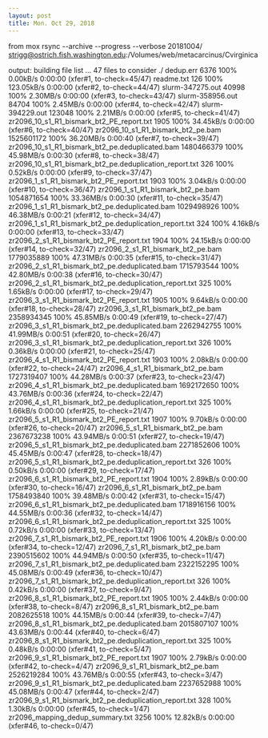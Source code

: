 ```yaml
---
layout: post
title: Mon. Oct 29, 2018
---
```


from mox
rsync --archive --progress --verbose 20181004/ strigg@ostrich.fish.washington.edu:/Volumes/web/metacarcinus/Cvirginica

output:
    building file list ... 
    47 files to consider
    ./
    dedup.err
            6376 100%    0.00kB/s    0:00:00 (xfer#1, to-check=45/47)
    readme.txt
             126 100%  123.05kB/s    0:00:00 (xfer#2, to-check=44/47)
    slurm-347275.out
           40998 100%    2.30MB/s    0:00:00 (xfer#3, to-check=43/47)
    slurm-358956.out
           84704 100%    2.45MB/s    0:00:00 (xfer#4, to-check=42/47)
    slurm-394229.out
          123048 100%    2.21MB/s    0:00:00 (xfer#5, to-check=41/47)
    zr2096_10_s1_R1_bismark_bt2_PE_report.txt
            1905 100%   34.45kB/s    0:00:00 (xfer#6, to-check=40/47)
    zr2096_10_s1_R1_bismark_bt2_pe.bam
      1525601172 100%   36.20MB/s    0:00:40 (xfer#7, to-check=39/47)
    zr2096_10_s1_R1_bismark_bt2_pe.deduplicated.bam
      1480466379 100%   45.98MB/s    0:00:30 (xfer#8, to-check=38/47)
    zr2096_10_s1_R1_bismark_bt2_pe.deduplication_report.txt
             326 100%    0.52kB/s    0:00:00 (xfer#9, to-check=37/47)
    zr2096_1_s1_R1_bismark_bt2_PE_report.txt
            1903 100%    3.04kB/s    0:00:00 (xfer#10, to-check=36/47)
    zr2096_1_s1_R1_bismark_bt2_pe.bam
      1054871654 100%   33.36MB/s    0:00:30 (xfer#11, to-check=35/47)
    zr2096_1_s1_R1_bismark_bt2_pe.deduplicated.bam
      1029498926 100%   46.38MB/s    0:00:21 (xfer#12, to-check=34/47)
    zr2096_1_s1_R1_bismark_bt2_pe.deduplication_report.txt
             324 100%    4.16kB/s    0:00:00 (xfer#13, to-check=33/47)
    zr2096_2_s1_R1_bismark_bt2_PE_report.txt
            1904 100%   24.15kB/s    0:00:00 (xfer#14, to-check=32/47)
    zr2096_2_s1_R1_bismark_bt2_pe.bam
      1779035889 100%   47.31MB/s    0:00:35 (xfer#15, to-check=31/47)
    zr2096_2_s1_R1_bismark_bt2_pe.deduplicated.bam
      1715793544 100%   42.80MB/s    0:00:38 (xfer#16, to-check=30/47)
    zr2096_2_s1_R1_bismark_bt2_pe.deduplication_report.txt
             325 100%    1.65kB/s    0:00:00 (xfer#17, to-check=29/47)
    zr2096_3_s1_R1_bismark_bt2_PE_report.txt
            1905 100%    9.64kB/s    0:00:00 (xfer#18, to-check=28/47)
    zr2096_3_s1_R1_bismark_bt2_pe.bam
      2358934345 100%   45.85MB/s    0:00:49 (xfer#19, to-check=27/47)
    zr2096_3_s1_R1_bismark_bt2_pe.deduplicated.bam
      2262942755 100%   41.99MB/s    0:00:51 (xfer#20, to-check=26/47)
    zr2096_3_s1_R1_bismark_bt2_pe.deduplication_report.txt
             326 100%    0.36kB/s    0:00:00 (xfer#21, to-check=25/47)
    zr2096_4_s1_R1_bismark_bt2_PE_report.txt
            1903 100%    2.08kB/s    0:00:00 (xfer#22, to-check=24/47)
    zr2096_4_s1_R1_bismark_bt2_pe.bam
      1727319407 100%   44.28MB/s    0:00:37 (xfer#23, to-check=23/47)
    zr2096_4_s1_R1_bismark_bt2_pe.deduplicated.bam
      1692172650 100%   43.76MB/s    0:00:36 (xfer#24, to-check=22/47)
    zr2096_4_s1_R1_bismark_bt2_pe.deduplication_report.txt
             325 100%    1.66kB/s    0:00:00 (xfer#25, to-check=21/47)
    zr2096_5_s1_R1_bismark_bt2_PE_report.txt
            1907 100%    9.70kB/s    0:00:00 (xfer#26, to-check=20/47)
    zr2096_5_s1_R1_bismark_bt2_pe.bam
      2367673238 100%   43.94MB/s    0:00:51 (xfer#27, to-check=19/47)
    zr2096_5_s1_R1_bismark_bt2_pe.deduplicated.bam
      2271852606 100%   45.45MB/s    0:00:47 (xfer#28, to-check=18/47)
    zr2096_5_s1_R1_bismark_bt2_pe.deduplication_report.txt
             326 100%    0.50kB/s    0:00:00 (xfer#29, to-check=17/47)
    zr2096_6_s1_R1_bismark_bt2_PE_report.txt
            1904 100%    2.89kB/s    0:00:00 (xfer#30, to-check=16/47)
    zr2096_6_s1_R1_bismark_bt2_pe.bam
      1758493840 100%   39.48MB/s    0:00:42 (xfer#31, to-check=15/47)
    zr2096_6_s1_R1_bismark_bt2_pe.deduplicated.bam
      1718916156 100%   44.55MB/s    0:00:36 (xfer#32, to-check=14/47)
    zr2096_6_s1_R1_bismark_bt2_pe.deduplication_report.txt
             325 100%    0.72kB/s    0:00:00 (xfer#33, to-check=13/47)
    zr2096_7_s1_R1_bismark_bt2_PE_report.txt
            1906 100%    4.20kB/s    0:00:00 (xfer#34, to-check=12/47)
    zr2096_7_s1_R1_bismark_bt2_pe.bam
      2390515602 100%   44.94MB/s    0:00:50 (xfer#35, to-check=11/47)
    zr2096_7_s1_R1_bismark_bt2_pe.deduplicated.bam
      2322152295 100%   45.08MB/s    0:00:49 (xfer#36, to-check=10/47)
    zr2096_7_s1_R1_bismark_bt2_pe.deduplication_report.txt
             326 100%    0.42kB/s    0:00:00 (xfer#37, to-check=9/47)
    zr2096_8_s1_R1_bismark_bt2_PE_report.txt
            1905 100%    2.44kB/s    0:00:00 (xfer#38, to-check=8/47)
    zr2096_8_s1_R1_bismark_bt2_pe.bam
      2082625518 100%   44.15MB/s    0:00:44 (xfer#39, to-check=7/47)
    zr2096_8_s1_R1_bismark_bt2_pe.deduplicated.bam
      2015807107 100%   43.63MB/s    0:00:44 (xfer#40, to-check=6/47)
    zr2096_8_s1_R1_bismark_bt2_pe.deduplication_report.txt
             325 100%    0.48kB/s    0:00:00 (xfer#41, to-check=5/47)
    zr2096_9_s1_R1_bismark_bt2_PE_report.txt
            1907 100%    2.79kB/s    0:00:00 (xfer#42, to-check=4/47)
    zr2096_9_s1_R1_bismark_bt2_pe.bam
      2526219284 100%   43.76MB/s    0:00:55 (xfer#43, to-check=3/47)
    zr2096_9_s1_R1_bismark_bt2_pe.deduplicated.bam
      2237652988 100%   45.08MB/s    0:00:47 (xfer#44, to-check=2/47)
    zr2096_9_s1_R1_bismark_bt2_pe.deduplication_report.txt
             328 100%    1.30kB/s    0:00:00 (xfer#45, to-check=1/47)
    zr2096_mapping_dedup_summary.txt
            3256 100%   12.82kB/s    0:00:00 (xfer#46, to-check=0/47)


     